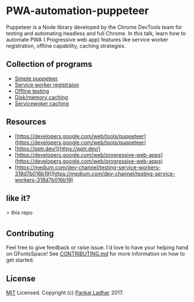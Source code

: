 # PWA-automation-puppeteer

Puppeteer is a Node library developed by the Chrome DevTools team for testing and automating headless and full Chrome. In this talk, learn how to automate PWA ( Progressive web app) features like service worker registration, offline capability, caching strategies.

## Collection of programs 
* [Simple puppeteer](https://github.com/pankajladhar/PWA-automation-puppeteer/blob/master/scripts/sample.js)
* [Service worker registraion](https://github.com/pankajladhar/PWA-automation-puppeteer/blob/master/scripts/sw-registration.js)
* [Offline testing](https://github.com/pankajladhar/PWA-automation-puppeteer/blob/master/scripts/offline.js)
* [Disk/memory caching](https://github.com/pankajladhar/PWA-automation-puppeteer/blob/master/scripts/disk-caching.js)
* [Servicewoker caching](https://github.com/pankajladhar/PWA-automation-puppeteer/blob/master/scripts/sw-caching.js)

## Resources 

* [https://developers.google.com/web/tools/puppeteer](https://developers.google.com/web/tools/puppeteer)
* [https://pptr.dev/](https://pptr.dev/)
* [https://developers.google.com/web/progressive-web-apps](https://developers.google.com/web/progressive-web-apps)
* [https://medium.com/dev-channel/testing-service-workers-318d7b016b19](https://medium.com/dev-channel/testing-service-workers-318d7b016b19)


## like it?
⭐️ this repo

## Contributing
Feel free to give feedback or raise issue. I'd love to have your helping hand on GFontsSpace! See [CONTRIBUTING.md](https://github.com/pankajladhar/PWA-automation-puppeteer/CONTRIBUTING.md) for more information on how to get started.

## License
[MIT](https://github.com/pankajladhar/PWA-automation-puppeteer/LICENSE) Licensed. Copyright (c) [Pankaj Ladhar](mailto:ladharpankaj@gmail.com) 2017.